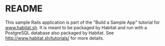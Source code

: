 # README

This sample Rails application is part of the "Build a Sample App" tutorial for www.habitat.sh. It is meant to be packaged by Habitat and run with a PostgreSQL database also packaged by Habitat. See http://www.habitat.sh/tutorials/ for more details.

